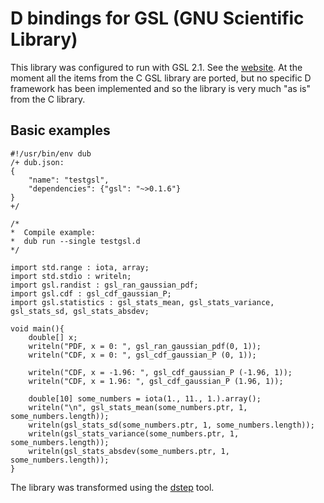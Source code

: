 # D bindings for GSL (GNU Scientific Library)

This library was configured to run with GSL 2.1. See the  [website](https://www.gnu.org/software/gsl/). At the moment all the items from the C GSL library are ported, but no specific D framework has been implemented and so the library is very much "as is" from the C library.

## Basic examples

```
#!/usr/bin/env dub
/+ dub.json:
{
    "name": "testgsl",
    "dependencies": {"gsl": "~>0.1.6"}
}
+/

/*
*  Compile example:
*  dub run --single testgsl.d
*/

import std.range : iota, array;
import std.stdio : writeln;
import gsl.randist : gsl_ran_gaussian_pdf;
import gsl.cdf : gsl_cdf_gaussian_P;
import gsl.statistics : gsl_stats_mean, gsl_stats_variance, gsl_stats_sd, gsl_stats_absdev;

void main(){
	double[] x;
	writeln("PDF, x = 0: ", gsl_ran_gaussian_pdf(0, 1));
	writeln("CDF, x = 0: ", gsl_cdf_gaussian_P (0, 1));

	writeln("CDF, x = -1.96: ", gsl_cdf_gaussian_P (-1.96, 1));
	writeln("CDF, x = 1.96: ", gsl_cdf_gaussian_P (1.96, 1));

	double[10] some_numbers = iota(1., 11., 1.).array();
	writeln("\n", gsl_stats_mean(some_numbers.ptr, 1, some_numbers.length));
	writeln(gsl_stats_sd(some_numbers.ptr, 1, some_numbers.length));
	writeln(gsl_stats_variance(some_numbers.ptr, 1, some_numbers.length));
	writeln(gsl_stats_absdev(some_numbers.ptr, 1, some_numbers.length));
}
```
The library was transformed using the [dstep](https://github.com/jacob-carlborg/dstep) tool.
